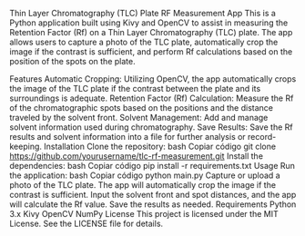 Thin Layer Chromatography (TLC) Plate RF Measurement App
This is a Python application built using Kivy and OpenCV to assist in measuring the Retention Factor (Rf) on a Thin Layer Chromatography (TLC) plate. The app allows users to capture a photo of the TLC plate, automatically crop the image if the contrast is sufficient, and perform Rf calculations based on the position of the spots on the plate.

Features
Automatic Cropping: Utilizing OpenCV, the app automatically crops the image of the TLC plate if the contrast between the plate and its surroundings is adequate.
Retention Factor (Rf) Calculation: Measure the Rf of the chromatographic spots based on the positions and the distance traveled by the solvent front.
Solvent Management: Add and manage solvent information used during chromatography.
Save Results: Save the Rf results and solvent information into a file for further analysis or record-keeping.
Installation
Clone the repository:
bash
Copiar código
git clone https://github.com/yourusername/tlc-rf-measurement.git
Install the dependencies:
bash
Copiar código
pip install -r requirements.txt
Usage
Run the application:
bash
Copiar código
python main.py
Capture or upload a photo of the TLC plate.
The app will automatically crop the image if the contrast is sufficient.
Input the solvent front and spot distances, and the app will calculate the Rf value.
Save the results as needed.
Requirements
Python 3.x
Kivy
OpenCV
NumPy
License
This project is licensed under the MIT License. See the LICENSE file for details.

